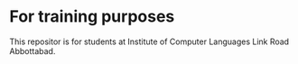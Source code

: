 # For training purposes
This repositor is for students at Institute of Computer Languages Link Road Abbottabad.